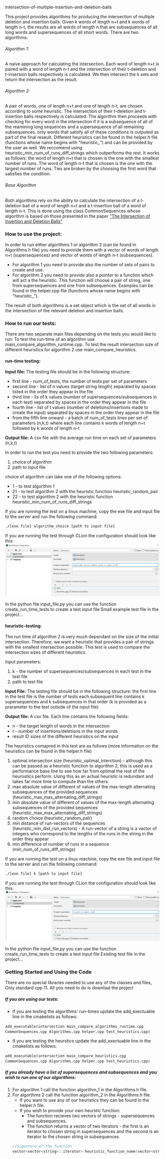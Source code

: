 intersection-of-multiple-insertion-and-deletion-balls

This project provides algorithms for producing the intersection of multiple deletion and insertion balls.
Given k words of length n+t and k words of length n-t, the results are all words of length n that are subsequences of all long words and supersequences of all short words.
There are two algorithms:

###### Algorithm 1:
A naive approach for calculating the intersection.
Each word of length n+t is paired with a word of length n-t and the intersection of their t-deletion and t-insersion balls respectively is calculated. We then intersect the k sets and return the intersection as the result.

###### Algorithm 2:
A pair of words, one of length n+t and one of length n-t, are chosen according to some heuristic.
The intersection of their t-deletion and t-insertion balls respectively is calculated. The algorithm then proceeds with checking for every word in the intersection if it is a subsequence of all of the reamining long sequences and a supersequence of all remaining subsequences. only words that satisfy all of these conditions is outputed as part of the final reseult.
Different heuristics can be found in the helper.h file (functions whose name begins with "heuristic_") and can be provided by the user as well. We reccomend using heuristic_min_num_of_runs_diff_strings which outperforms the rest.
It works as follows: the word of length n+t that is chosen is the one with the smallest number of runs. The word of length n-t that is chosen is the one with the largest number of runs. Ties are broken by the choosing the first word that satisfies the condition.

###### Base Algorithm
Both algorithms rely on the ability to calculate the intersection of a t-deletion ball of a word of length n+t and a t-insertion ball of a word of length n-t. This is done using the class CommonSequences whose algorithm is based on those presented in the paper ["The Intersection of Insertion and Deletion Balls"](https://ieeexplore.ieee.org/document/9611515)



### How to use the project:
In order to run either algorithms 1 or algorithm 2 (can be found in Algorithms.h file) you need to provide them with a vector of words of length n+t (supersequences) and vector of words of length n-t (subsequences).
* For algorithm 1 you need to provide also the number of sets of pairs to create and use.
* For algorithm 2 you need to provide also a pointer to a function which will act a the heuristic. This function will choose a pair of string, one from supersequences and one from subsequences. Examples can be found in the helper.cpp file (functions whose name begins with "heuristic_").

The result of both algorithms is a set<string> object which is the set of all words in the intersection of the relevant deletion and insertion balls.



### How to run our tests:
There are two separate main files depending on the tests you would like to run:
To test the run-time of an algorithm use main_compare_algorithm_runtime.cpp.
To test the result intersection size of different heuristics for algorithm 2 use main_compare_heuristics.


#### run-time testing:
**Input file:** The testing file should be in the following structure:
* first line - num_of_tests, the number of tests per set of parameters
* second line - list of n values (target string length) separated by spaces listed in the order they appear in the file
* third line - lis of k values (number of supersequences/subsequences in each test) separated by spaces in the order they appear in the file
* fourth line - list of t values (number of deletions/insertions made to create the input) separated by spaces in the order they appear in the file
* from the fifth line onward -
a batch of num_of_tests lines per set of parameters (n,k,t) where each line contains k words of length n+t followed by k words of length n-t

**Output file:**
A csv file with the average run time on each set of parameters (n,k,t)

In order to run the test you need to provide the two following parameters:
1. choice of algorithm
2. path to input file

choice of algorithm can take one of the following options:
* 1 - to test algorithm 1
* 21 - to test algorithm 2 with the heuristic function heuristic_random_pair
* 22 - to test algorithm 2 with the heuristic function heuristic_min_num_of_runs_diff_strings


If you are running the test on a linux machine, copy the exe file and input file to the server and run the following command:
```Bash
./[exe file] algorithm_choice [path to input file]
```

If you are running the test through CLion the configuration should look like this:
![](pictures/run_time_clion.PNG)

In the python file input_file.py you can use the function create_run_time_tests to create a test input file 
Small example test file in the project...



#### heuristic-testing:
The run time of algorithm 2 is very much dependant on the size of the initial intersection.
Therefore, we want a heuristic that provides a pair of strings with the smallest intersection possible.
This test is used to compare the intersection sizes of different heuristics.

Input parameters:
1. k - the number of supersequences/subsequences in each test in the test file
2. path to test file

**Input File:** The testing file should be in the following structure:
the first line in the test file is the number of tests
each subsequent line contains k supersequences and k subsequences in that order (k is provided as a prarameter to the test outside of the input file)

**Output file:**
A csv file. Each line contains the following fields:
* n - the target length of words in the intersection
* t - number of insertions/deletions in the input words
* result ID sizes of the different heuristics on the input

The heuristics comapred in this test are as follows (more information on the heuristics can be found in the helper.h file)
1. optimal intersection size (heuristic_optimal_interction) - although this can be passed as a heuristic function to algorithm 2, this is used as a performance base line to see how far from optimal the rest of the heurostics perform. Using this as an actual heuristic is redundant and takes far more time to compute than the others.
2. max absolute value of different of values of the max-length alternating subsequences of the provided sequences (heuristic_max_max_alternating_diff_strings)
3. min absolute value of different of values of the max-length alternating subsequences of the provided sequences (heuristic_max_max_alternating_diff_strings)
4. random choice (heuristic_random_pair)
5. min distance of run-vectors of the sequences (heuristic_min_dist_run_vectors) - A run-vector of a string is a vector of integers who correspond to the lengths of the runs in the string in the order they appear
6. min difference of number of runs in a sequence (min_num_of_runs_diff_strings)


If you are running the test on a linux machine, copy the exe file and input file to the server and run the following command:
```Bash
./[exe file] k [path to input file]
```

If you are running the test through CLion the configuration should look like this:
![](pictures/heuristics_clion.PNG)

In the python file input_file.py you can use the function create_run_time_tests to create a test input file 
Existing test file in the project...



### Getting Started and Using the Code
There are no special libraries needed to use any of the classes and files, Only standard cpp 11.
All you need to do is downliad the project

##### If you are using our tests:
* If you are testing the algorithms' run-times update the add_exectuable line in the cmakelists as follows:

```add_executable(intersection main_compare_algorithms_runtime.cpp CommonSequences.cpp Algorithms.cpp helper.cpp test_heuristics.cpp)```

* If you are testing the heurstics update the add_exectuable line in the cmakelists as follows:

```add_executable(intersection main_compare_heuristics.cpp CommonSequences.cpp Algorithms.cpp helper.cpp test_heuristics.cpp)```

##### If you already have a list of supersequences and subsequences and you wish to run one of our algorithms:
1. For algorithm 1 call the function algorithm_1 in the Algorithms.h file.
2. For algorthms 2 call the function algorithm_2 in the Algorithms.h file.
    * If you want to use any of our heuristics they can be found in the helper.h file.
    * If you wish to provide your own heurstic function:
        * The function recieves two vectors of strings - supersequences and subsequences.
        * The function returns a vector of two iterators - the first is an iterator to chosen string in supersequences and the second is an iterator to the chosen string in subsequences 
    ```CPP
    //Signature of the function
    vector<vector<string>::iterator> heuristic_function_name(vector<string>& supersequences ,vector<string>& subsequences)
    ```
    
